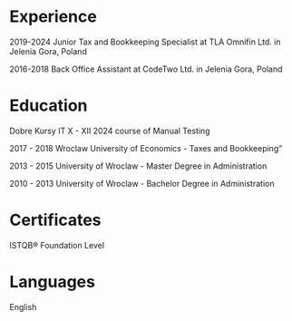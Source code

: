 <!DOCTYPE html>
<html>
<body>

<h1>Experience</h1>
<p>2019-2024 Junior Tax and Bookkeeping Specialist at TLA Omnifin Ltd. in Jelenia Gora, Poland</p>
<p>2016-2018 Back Office Assistant at CodeTwo Ltd. in Jelenia Gora, Poland</p>

<h1>Education</h1>
<p> Dobre Kursy IT
X - XII 2024 
  course of Manual Testing</p>
<p> 2017 - 2018 Wroclaw University of Economics - Taxes and Bookkeeping”</p>
<p> 2013 - 2015 University of Wroclaw - Master Degree in Administration</p>
<p> 2010 - 2013 University of Wroclaw - Bachelor Degree in Administration</p>

<h1>Certificates</h1>
<p> ISTQB® Foundation Level</p>

<h1>Languages</h1>
<p> English</p>

</body>
</html>
